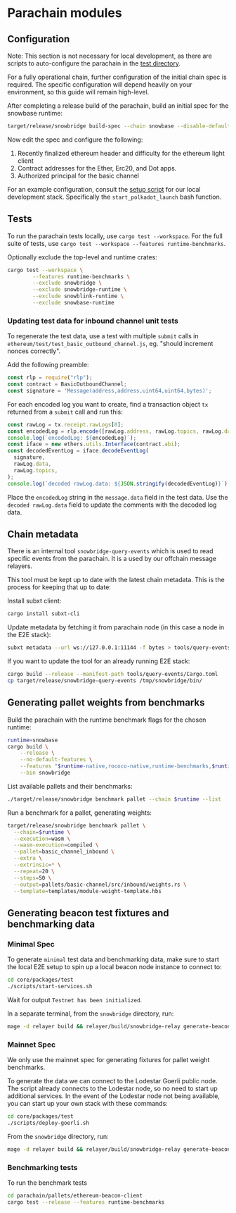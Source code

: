 # Parachain modules

## Configuration

Note: This section is not necessary for local development, as there are scripts to auto-configure the parachain in the
[test directory](../core/packages/test).

For a fully operational chain, further configuration of the initial chain spec is required. The specific configuration will depend heavily on your environment, so this guide will remain high-level.

After completing a release build of the parachain, build an initial spec for the snowbase runtime:

```bash
target/release/snowbridge build-spec --chain snowbase --disable-default-bootnode > spec.json
```

Now edit the spec and configure the following:
1. Recently finalized ethereum header and difficulty for the ethereum light client
2. Contract addresses for the Ether, Erc20, and Dot apps.
3. Authorized principal for the basic channel

For an example configuration, consult the [setup script](https://github.com/Snowfork/snowbridge/blob/main/core/packages/test/scripts/start-services.sh) for our local development stack. Specifically the `start_polkadot_launch` bash function.

## Tests

To run the parachain tests locally, use `cargo test --workspace`. For the full suite of tests, use `cargo test --workspace --features runtime-benchmarks`.

Optionally exclude the top-level and runtime crates:

```bash
cargo test --workspace \
        --features runtime-benchmarks \
        --exclude snowbridge \
        --exclude snowbridge-runtime \
        --exclude snowblink-runtime \
        --exclude snowbase-runtime
```

### Updating test data for inbound channel unit tests

To regenerate the test data, use a test with multiple `submit` calls in `ethereum/test/test_basic_outbound_channel.js`, eg.
"should increment nonces correctly".

Add the following preamble:

```javascript
const rlp = require("rlp");
const contract = BasicOutboundChannel;
const signature = 'Message(address,address,uint64,uint64,bytes)';
```

For each encoded log you want to create, find a transaction object `tx` returned from a `submit` call and run this:

```javascript
const rawLog = tx.receipt.rawLogs[0];
const encodedLog = rlp.encode([rawLog.address, rawLog.topics, rawLog.data]).toString("hex");
console.log(`encodedLog: ${encodedLog}`);
const iface = new ethers.utils.Interface(contract.abi);
const decodedEventLog = iface.decodeEventLog(
  signature,
  rawLog.data,
  rawLog.topics,
);
console.log(`decoded rawLog.data: ${JSON.stringify(decodedEventLog)}`);
```

Place the `encodedLog` string in the `message.data` field in the test data. Use the `decoded rawLog.data` field to update the comments
with the decoded log data.

## Chain metadata

There is an internal tool `snowbridge-query-events` which is used to read specific events from the parachain. It is a used by our offchain message relayers.

This tool must be kept up to date with the latest chain metadata. This is the process for keeping that up to date:

Install subxt client:

```bash
cargo install subxt-cli
```

Update metadata by fetching it from parachain node (in this case a node in the E2E stack):

```bash
subxt metadata --url ws://127.0.0.1:11144 -f bytes > tools/query-events/metadata-bridgehub-rococo-local.scale
```

If you want to update the tool for an already running E2E stack:

```bash
cargo build --release --manifest-path tools/query-events/Cargo.toml
cp target/release/snowbridge-query-events /tmp/snowbridge/bin/
```

## Generating pallet weights from benchmarks

Build the parachain with the runtime benchmark flags for the chosen runtime:

```bash
runtime=snowbase
cargo build \
    --release \
    --no-default-features \
    --features "$runtime-native,rococo-native,runtime-benchmarks,$runtime-runtime-benchmarks" \
    --bin snowbridge
```

List available pallets and their benchmarks:

```bash
./target/release/snowbridge benchmark pallet --chain $runtime --list
```

Run a benchmark for a pallet, generating weights:

```bash
target/release/snowbridge benchmark pallet \
  --chain=$runtime \
  --execution=wasm \
  --wasm-execution=compiled \
  --pallet=basic_channel_inbound \
  --extra \
  --extrinsic=* \
  --repeat=20 \
  --steps=50 \
  --output=pallets/basic-channel/src/inbound/weights.rs \
  --template=templates/module-weight-template.hbs
```

## Generating beacon test fixtures and benchmarking data

### Minimal Spec

To generate `minimal` test data and benchmarking data, make sure to start the local E2E setup to spin up a local beacon node instance to connect to:

```bash
cd core/packages/test
./scripts/start-services.sh
```

Wait for output `Testnet has been initialized`.

In a separate terminal, from the `snowbridge` directory, run:

```bash
mage -d relayer build && relayer/build/snowbridge-relay generate-beacon-data --spec "minimal" && cd parachain && cargo +nightly fmt -- --config-path rustfmt.toml && cd -
```

### Mainnet Spec

We only use the mainnet spec for generating fixtures for pallet weight benchmarks.

To generate the data we can connect to the Lodestar Goerli public node. The script already connects to the Lodestar node, so no need to start up additional services. In the event of the Lodestar node not being available, you can start up your own stack with these commands:

```bash
cd core/packages/test
./scripts/deploy-goerli.sh
```

From the `snowbridge` directory, run:

```bash
mage -d relayer build && relayer/build/snowbridge-relay generate-beacon-data --spec "mainnet" && cd parachain && cargo +nightly fmt -- --config-path rustfmt.toml && cd -
```

###  Benchmarking tests

To run the benchmark tests

```bash
cd parachain/pallets/ethereum-beacon-client
cargo test --release --features runtime-benchmarks
```
